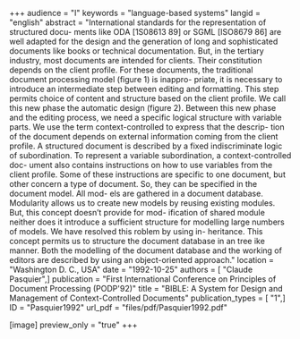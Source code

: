 +++
audience = "I"
keywords = "language-based systems"
langid = "english"
abstract = "International standards for the representation of structured docu- ments like ODA [1S08613 89] or SGML [ISO8679 86] are well adapted for the design and the generation of long and sophisticated documents like books or technical documentation. But, in the tertiary industry, most documents are intended for clients. Their constitution depends on the client profile. For these documents, the traditional document processing model (figure 1) is inappro- priate, it is necessary to introduce an intermediate step between editing and formatting. This step permits choice of content and structure based on the client profile. We call this new phase the automatic design (figure 2). Between this new phase and the editing process, we need a specific logical structure with variable parts. We use the term context-controlled to express that the descrip- tion of the document depends on external information coming from the client profile. A structured document is described by a fixed indiscriminate logic of subordination. To represent a variable subordination, a context-controlled doc- ument also contains instructions on how to use variables from the client profile. Some of these instructions are specific to one document, but other concern a type of document. So, they can be specified in the document model. All mod- els are gathered in a document database. Modularity allows us to create new models by reusing existing modules. But, this concept doesn’t provide for mod- ification of shared module neither does it introduce a sufficient structure for modelling large numbers of models. We have resolved this roblem by using in- heritance. This concept permits us to structure the document database in an tree ike manner. Both the modelling of the document database and the working of editors are described by using an object-oriented approach."
location = "Washington D. C., USA"
date = "1992-10-25"
authors = [ "Claude Pasquier",]
publication = "First International Conference on Principles of Document Processing (PODP'92)"
title = "BIBLE: A System for Design and Management of Context-Controlled Documents"
publication_types = [ "1",]
ID = "Pasquier1992"
url_pdf = "files/pdf/Pasquier1992.pdf"

[image]
preview_only = "true"
+++

